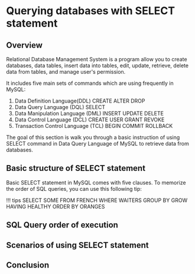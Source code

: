 # Querying databases with SELECT statement
## Overview
Relational Database Management System is a program allow you to create databases, data tables, insert data into tables, edit, update, retrieve, delete data from tables, and manage user's permission. 

It includes five main sets of commands which are using frequently in MySQL:

1. Data Definition Language(DDL)
    CREATE
    ALTER
    DROP
2. Data Query Language (DQL)
    SELECT
3. Data Manipulation Language (DML)
    INSERT
    UPDATE
    DELETE
4. Data Control Language (DCL)
    CREATE USER
    GRANT
    REVOKE
5. Transaction Control Language (TCL)
    BEGIN
    COMMIT
    ROLLBACK

The goal of this section is walk you through a basic instruction of using SELECT command in Data Query Language of MySQL to retrieve data from databases. 

## Basic structure of SELECT statement

Basic SELECT statement in MySQL comes with five clauses. To memorize the order of SQL queries, you can use this following tip:

!!! tips
    SELECT              SOME
    FROM                FRENCH
    WHERE               WAITERS
    GROUP BY            GROW
    HAVING              HEALTHY
    ORDER BY            ORANGES

## SQL Query order of execution


## Scenarios of using SELECT statement


## Conclusion

